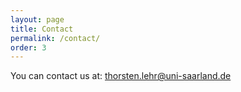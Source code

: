 ```yaml
---
layout: page
title: Contact
permalink: /contact/
order: 3
---
```


You can contact us at: thorsten.lehr@uni-saarland.de